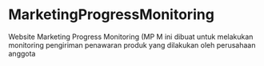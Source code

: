 # MarketingProgressMonitoring
 Website Marketing Progress Monitoring (MP M ini dibuat untuk melakukan monitoring pengiriman penawaran produk yang dilakukan oleh perusahaan anggota
